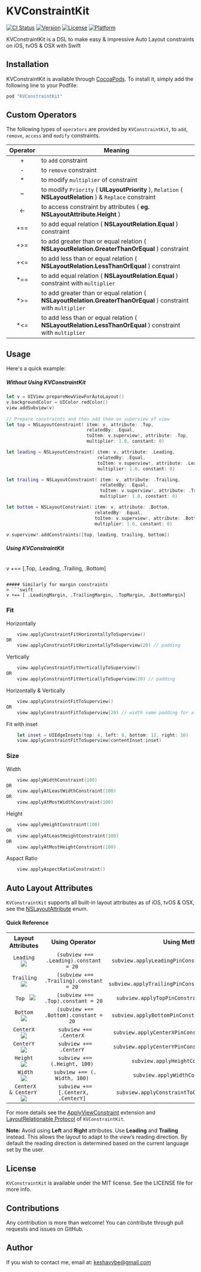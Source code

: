 # KVConstraintKit
[![CI Status](http://img.shields.io/travis/keshavvishwkarma/KVConstraintKit.svg?style=flat)](https://travis-ci.org/keshavvishwkarma/KVConstraintKit)
[![Version](https://img.shields.io/cocoapods/v/KVConstraintKit.svg?style=flat)](http://cocoapods.org/pods/KVConstraintKit)
[![License](https://img.shields.io/cocoapods/l/KVConstraintKit.svg?style=flat)](http://cocoapods.org/pods/KVConstraintKit)
[![Platform](https://img.shields.io/cocoapods/p/KVConstraintKit.svg?style=flat)](http://cocoapods.org/pods/KVConstraintKit)

KVConstraintKit is a DSL to make easy & impressive Auto Layout constraints on iOS, tvOS & OSX with Swift

## Installation

KVConstraintKit is available through [CocoaPods](http://cocoapods.org). To install
it, simply add the following line to your Podfile:

```ruby
pod "KVConstraintKit"
```

## Custom Operators
The following types of `operators` are provided by `KVConstraintKit`, to `add`, `remove`, `access` and `modify` constraints.

| Operator | Meaning |
| :--------: |-------|
|  +  | to `add` constraint |
|  -  | to `remove` constraint |
|  *  | to modify `multiplier` of constraint |
|  ~  | to modify `Priority` ( **UILayoutPriority** ), `Relation` ( **NSLayoutRelation** ) & `Replace` constraint|
| <-  | to access constraint by attributes ( **eg. NSLayoutAttribute.Height** ) |
| +== | to add equal relation ( **NSLayoutRelation.Equal** ) constraint |
| +>= | to add greater than or equal relation ( **NSLayoutRelation.GreaterThanOrEqual** ) constraint |
| +<= | to add less than or equal relation ( **NSLayoutRelation.LessThanOrEqual** ) constraint |
| *== | to add equal relation ( **NSLayoutRelation.Equal** ) constraint with `multiplier` |
| *>= | to add greater than or equal relation ( **NSLayoutRelation.GreaterThanOrEqual** ) constraint with `multiplier` |
| *<= | to add less than or equal relation ( **NSLayoutRelation.LessThanOrEqual** ) constraint with `multiplier` |


## Usage

Here's a quick example:
##### Without Using KVConstraintKit
```swift
let v = UIView.prepareNewViewForAutoLayout()
v.backgroundColor = UIColor.redColor()
view.addSubview(v)
    
// Prepare constraints and then add them on superview of view
let top = NSLayoutConstraint( item: v, attribute: .Top,
	                          relatedBy: .Equal,
	                          toItem: v.superview!, attribute: .Top,
	                          multiplier: 1.0, constant: 0)

let leading = NSLayoutConstraint( item: v, attribute: .Leading,
	                              relatedBy: .Equal,
	                              toItem: v.superview!, attribute: .Leading,
	                              multiplier: 1.0, constant: 0)

let trailing = NSLayoutConstraint( item: v, attribute: .Trailing,
	                               relatedBy: .Equal,
	                               toItem: v.superview!, attribute: .Trailing,
	                               multiplier: 1.0, constant: 0)

let bottom = NSLayoutConstraint( item: v, attribute: .Bottom,
	                             relatedBy: .Equal,
	                             toItem: v.superview!, attribute: .Bottom,
	                             multiplier: 1.0, constant: 0)

v.superview?.addConstraints([top, leading, trailing, bottom])

```
##### Using KVConstraintKit

> ```swift
v +== [.Top, .Leading, .Trailing, .Bottom]
```

##### Similarly for margin constraints
> ```swift
v +== [ .LeadingMargin, .TrailingMargin, .TopMargin, .BottomMargin]
```

### Fit
Horizontally

```swift
	view.applyConstraintFitHorizontallyToSuperview()
OR
	view.applyConstraintFitHorizontallyToSuperview(20) // padding
```
Vertically

```swift
	view.applyConstraintFitVerticallyToSuperview()
OR
	view.applyConstraintFitVerticallyToSuperview(20) // padding
```
Horizontally & Vertically

```swift
	view.applyConstraintFitToSuperview()
OR
	view.applyConstraintFitToSuperview(20) // width same padding for all edge
```

Fit with inset

```swift
	let inset = UIEdgeInsets(top: 4, left: 8, bottom: 12, right: 16)    
	view.applyConstraintFitToSuperview(contentInset:inset)
```
### Size

Width

```swift
	view.applyWidthConstraint(100)
OR
	view.applyAtLeastWidthConstraint(100)
OR
	view.applyAtMostWidthConstraint(100)
```

Height

```swift
	view.applyHeightConstraint(100)
OR
	view.applyAtLeastHeightConstraint(100)
OR
	view.applyAtMostHeightConstraint(100)
```

Aspact Ratio

```swift
	view.applyAspectRatioConstraint()
```
## Auto Layout Attributes
`KVConstraintKit` supports all built-in layout attributes as of iOS, tvOS & OSX, see the [NSLayoutAttribute](https://developer.apple.com/reference/uikit/nslayoutattribute) enum.

#### Quick Reference

<table style="width:100%">
<tr style="text-align: center"> 
<!--    <th width="20%" > Layout Attributes width Sketch </th> --> 
<th width="20%"> Layout Attributes </th>
<th width="40%"> Using Operator    </th>
<th width="40%"> Using Method      </th>
</tr>

<tr style="text-align: center">
<td width="20%"> <code> Leading </code> <img src="./Assets/leading_pin.png"/> </td>
<td width="40%"> <code> (subview +== .Leading).constant = 20 </code> </td>
<td width="40%"> <code> subview.applyLeadingPinConstraintToSuperview(20) </code> </td>
</tr>

<tr style="text-align: center">
<td width="20%"> <code> Trailing </code> <img src="./Assets/trailing_pin.png"/> </td>
<td width="40%"> <code> (subview +== .Trailing).constant = 20 </code> </td>
<td width="40%"> <code> subview.applyTrailingPinConstraintToSuperview(20) </code> </td>
</tr>

<tr style="text-align: center">
<td width="20%"> <code> Top </code> <img src="./Assets/top_pin.png"/> </td>
<td width="40%"> <code> (subview +== .Top).constant = 20 </code> </td>
<td width="40%"> <code> subview.applyTopPinConstraintToSuperview(20) </code> </td>
</tr>

<tr style="text-align: center">
<td width="20%"> <code> Bottom </code> <img src="./Assets/bottom_pin.png"/> </td>
<td width="40%"> <code> (subview +== .Bottom).constant = 20 </code> </td>
<td width="40%"> <code> subview.applyBottomPinConstraintToSuperview(20) </code> </td>
</tr>

<tr style="text-align: center">
<td width="20%"> <code> CenterX </code> <img src="./Assets/center_x.png"/> </td>
<td width="40%"> <code> subview +== .CenterX </code> </td>
<td width="40%"> <code> subview.applyCenterXPinConstraintToSuperview() </code> </td>
</tr>

<tr style="text-align: center">
<td width="20%"> <code> CenterY </code> <img src="./Assets/center_y.png"/> </td>
<td width="40%"> <code> subview +== .CenterY </code> </td>
<td width="40%"> <code> subview.applyCenterYPinConstraintToSuperview() </code> </td>
</tr>

<tr style="text-align: center">
<td width="20%"> <code> Height </code> <img src="./Assets/height.png"/> </td>
<td width="40%"> <code> subview +== (.Height, 100) </code> </td>
<td width="40%"> <code> subview.applyHeightConstraint(100) </code> </td>
</tr>

<tr style="text-align: center">
<td width="20%"> <code>  Width </code> <img src="./Assets/width.png"/> </td>
<td width="40%"> <code> subview +== (. Width, 100) </code> </td>
<td width="40%"> <code> subview.applyWidthConstraint(100) </code> </td>
</tr>

<tr style="text-align: center">
<td width="20%"> <code> CenterX & CenterY </code> <img src="./Assets/center_xy.png"/> </td>
<td width="40%"> <code> subview +== [.CenterX, .CenterY] </code> </td>
<td width="40%"> <code> subview.applyConstraintToCenterInSuperview() </code> </td>
</tr>

</table>

For more details see the [ApplyViewConstraint](./KVConstraintKit/ApplyViewConstraint.swift) extension and [LayoutRelationable Protocol](./KVConstraintKit/KVConstraintKitProtocol.swift) of `KVConstraintKit`.

**Note:** Avoid using **Left** and **Right** attributes. Use **Leading** and **Trailing** instead. This allows the layout to adapt to the view’s reading direction. By default the reading direction is determined based on the current language set by the user.

## License

`KVConstraintKit` is available under the MIT license. See the LICENSE file for more info.

## Contributions

Any contribution is more than welcome! You can contribute through pull requests and issues on GitHub.

## Author

If you wish to contact me, email at: keshavvbe@gmail.com
